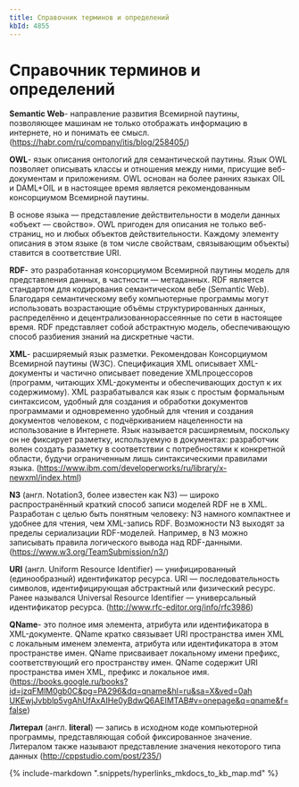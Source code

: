 ```yaml
---
title: Справочник терминов и определений
kbId: 4855
---
```


# Справочник терминов и определений

**Semantic Web**- направление развития Всемирной паутины, позволяющее машинам не только отображать информацию в интернете, но и понимать ее смысл. (<https://habr.com/ru/company/itis/blog/258405/>)

**OWL**- язык описания онтологий для семантической паутины. Язык OWL позволяет описывать классы и отношения между ними, присущие веб-документам и приложениям. OWL основан на более ранних языках OIL и DAML+OIL и в настоящее время является рекомендованным консорциумом Всемирной паутины.

В основе языка — представление действительности в модели данных «объект — свойство». OWL пригоден для описания не только веб-страниц, но и любых объектов действительности. Каждому элементу описания в этом языке (в том числе свойствам, связывающим объекты) ставится в соответствие URI.

**RDF**- это разработанная консорциумом Всемирной паутины модель для представления данных, в частности — метаданных. RDF является стандартом для кодирования семантическом вебе (Semantic Web). Благодаря семантическому вебу компьютерные программы могут использовать возрастающие объёмы структурированных данных, распределённо и децентрализованнорассеянные по сети в настоящее время. RDF представляет собой абстрактную модель, обеспечивающую способ разбиения знаний на дискретные части. 

**XML**- расширяемый язык разметки. Рекомендован Консорциумом Всемирной паутины (W3C). Спецификация XML описывает XML-документы и частично описывает поведение XMLпроцессоров (программ, читающих XML-документы и обеспечивающих доступ к их содержимому). XML разрабатывался как язык с простым формальным синтаксисом, удобный для создания и обработки документов программами и одновременно удобный для чтения и создания документов человеком, с подчёркиванием нацеленности на использование в Интернете. Язык называется расширяемым, поскольку он не фиксирует разметку, используемую в документах: разработчик волен создать разметку в соответствии с потребностями к конкретной области, будучи ограниченным лишь синтаксическими правилами языка. (<https://www.ibm.com/developerworks/ru/library/x-newxml/index.html>)

**N3** (англ. Notation3, более известен как N3) — широко распространённый краткий способ записи моделей RDF не в XML. Разработан с целью быть понятным человеку: N3 намного компактнее и удобнее для чтения, чем XML-запись RDF. Возможности N3 выходят за пределы сериализации RDF-моделей. Например, в N3 можно записывать правила логического вывода над RDF-данными. (<https://www.w3.org/TeamSubmission/n3/>)

**URI** (англ. Uniform Resource Identifier) — унифицированный (единообразный) идентификатор ресурса. URI — последовательность символов, идентифицирующая абстрактный или физический ресурс. Ранее назывался Universal Resource Identifier — универсальный идентификатор ресурса. (<http://www.rfc-editor.org/info/rfc3986>)

**QName**- это полное имя элемента, атрибута или идентификатора в XML-документе. QName кратко связывает URI пространства имен XML с локальным именем элемента, атрибута или идентификатора в этом пространстве имен. QName присваивает локальному имени префикс, соответствующий его пространству имен. QName содержит URI пространства имен XML, префикс и локальное имя. ([https://books.google.ru/books?id=jzqFMlM0gb0C&pg=PA296&dq=qname&hl=ru&sa=X&ved=0ah UKEwjJvbblp5vgAhUfAxAIHe0yBdwQ6AEIMTAB#v=onepage&q=qname&f=false](https://books.google.ru/books?id=jzqFMlM0gb0C&pg=PA296&dq=qname&hl=ru&sa=X&ved=0ah%20UKEwjJvbblp5vgAhUfAxAIHe0yBdwQ6AEIMTAB#v=onepage&q=qname&f=false)) 

**Литерал** (англ. **literal**) — запись в исходном коде компьютерной программы, представляющая собой фиксированное значение. Литералом также называют представление значения некоторого типа данных (<http://cppstudio.com/post/235/>)

{% include-markdown ".snippets/hyperlinks_mkdocs_to_kb_map.md" %}
